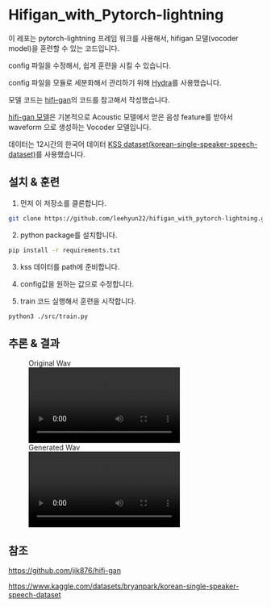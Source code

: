 # Hifigan_with_Pytorch-lightning

이 레포는 pytorch-lightning 프레임 워크를 사용해서, hifigan 모델(vocoder model)을 훈련할 수 있는 코드입니다.

config 파일을 수정해서, 쉽게 훈련을 시킬 수 있습니다.

config 파일을 모듈로 세분화해서 관리하기 위해 [Hydra](https://hydra.cc/docs/intro/)를 사용했습니다.

모델 코드는 [hifi-gan](https://github.com/jik876/hifi-gan)의 코드를 참고해서 작성했습니다.

[hifi-gan 모델](https://arxiv.org/abs/2010.05646)은 기본적으로 Acoustic 모델에서 얻은 음성 feature를 받아서 waveform 으로 생성하는 Vocoder 모델입니다.

데이터는 12시간의 한국어 데이터 [KSS dataset(korean-single-speaker-speech-dataset)](https://www.kaggle.com/datasets/bryanpark/korean-single-speaker-speech-dataset)를 사용했습니다.



## 설치 & 훈련

1. 먼저 이 저장소를 클론합니다.

```bash
git clone https://github.com/leehyun22/hifigan_with_pytorch-lightning.git

```
2. python package를 설치합니다.

```bash
pip install -r requirements.txt
```
3. kss 데이터를 path에 준비합니다.

4. config값을 원하는 값으로 수정합니다.

5. train 코드 실행해서 훈련을 시작합니다.

```bash
python3 ./src/train.py
```

## 추론 & 결과

<figure>
    <figcaption>Original Wav</figcaption>
    <video src="https://github.com/leehyun22/hifigan_with_pytorch-lightning/assets/39438255/86e080e3-d7f6-4e89-acec-7f9247e970c9"></video>
    <figcaption>Generated Wav</figcaption>
    <video src="https://github.com/leehyun22/hifigan_with_pytorch-lightning/assets/39438255/5ca91c63-12b1-42e7-b006-675f1dd9f0de"></video>
</figure>


## 참조
https://github.com/jik876/hifi-gan

https://www.kaggle.com/datasets/bryanpark/korean-single-speaker-speech-dataset
